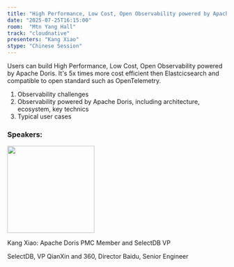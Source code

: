 ```yaml
---
title: "High Performance, Low Cost, Open Observability powered by Apache Doris"
date: "2025-07-25T16:15:00"
room:  "Mtn Yang Hall"
track: "cloudnative"
presenters: "Kang Xiao"
stype: "Chinese Session"
---
```


Users can build High Performance, Low Cost, Open Observability powered by Apache Doris. It's 5x times more cost efficient then Elastcicsearch and compatible to open standard such as OpenTelemetry.

1. Observability challenges
2. Observability powered by Apache Doris, including architecture, ecosystem, key technics
3. Typical user cases

### Speakers:


<img src="https://sessionize.com/image/40fa-400o400o1-LJ32faVgD31ycD9L9S4w5G.png" width="200" /><br/>

Kang Xiao: Apache Doris PMC Member and SelectDB VP

SelectDB, VP
QianXin and 360, Director
Baidu, Senior Engineer